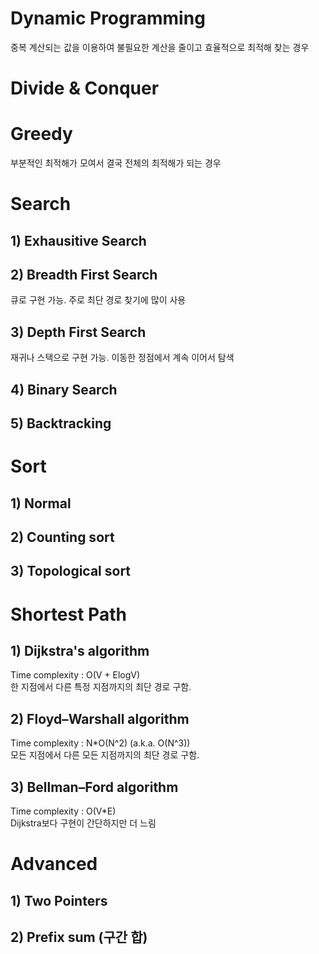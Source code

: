 # Dynamic Programming

중복 계산되는 값을 이용하여 불필요한 계산을 줄이고 효율적으로 최적해 찾는 경우

# Divide & Conquer

# Greedy

부분적인 최적해가 모여서 결국 전체의 최적해가 되는 경우

# Search

## 1) Exhausitive Search

## 2) Breadth First Search

큐로 구현 가능. 주로 최단 경로 찾기에 많이 사용

## 3) Depth First Search

재귀나 스택으로 구현 가능. 이동한 정점에서 계속 이어서 탐색

## 4) Binary Search

## 5) Backtracking

# Sort

## 1) Normal

## 2) Counting sort

## 3) Topological sort

# Shortest Path

## 1) Dijkstra's algorithm

Time complexity : O(V + ElogV)  
한 지점에서 다른 특정 지점까지의 최단 경로 구함.

## 2) Floyd–Warshall algorithm

Time complexity : N\*O(N^2) (a.k.a. O(N^3))  
모든 지점에서 다른 모든 지점까지의 최단 경로 구함.

## 3) Bellman–Ford algorithm

Time complexity : O(V\*E)  
Dijkstra보다 구현이 간단하지만 더 느림

# Advanced

## 1) Two Pointers

## 2) Prefix sum (구간 합)
